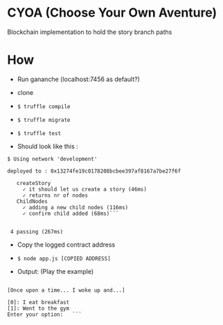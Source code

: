 # CYOA (Choose Your Own Aventure)

Blockchain implementation to hold the story branch paths

# How

- Run gananche (localhost:7456 as default?)

- clone
- ```$ truffle compile ```
- ```$ truffle migrate ```
- ```$ truffle test ```


- Should look like this : 

```$ Using network 'development'  ```
 
 ```deployed to : 0x13274fe19c0178208bcbee397af8167a7be27f6f```


 ``` Contract: StoriesContract
    createStory
      ✓ it should let us create a story (46ms)
      ✓ returns nr of nodes
    ChildNodes
      ✓ adding a new child nodes (116ms)
      ✓ confirm child added (68ms)```


  4 passing (267ms)
```


- Copy the logged contract address

- ```$ node app.js [COPIED ADDRESS] ```

- Output: (Play the example)

```  ==== The start ==== 

[Once upon a time... I woke up and...] 

[0]: I eat breakfast 
[1]: Went to the gym 
Enter your option:   ```

